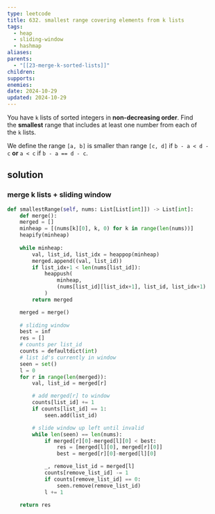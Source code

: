 ```yaml
---
type: leetcode
title: 632. smallest range covering elements from k lists
tags:
  - heap
  - sliding-window
  - hashmap
aliases: 
parents:
  - "[[23-merge-k-sorted-lists]]"
children: 
supports: 
enemies: 
date: 2024-10-29
updated: 2024-10-29
---
```


You have `k` lists of sorted integers in **non-decreasing order**. Find the **smallest** range that includes at least one number from each of the `k` lists.

We define the range `[a, b]` is smaller than range `[c, d]` if `b - a < d - c` **or** `a < c` if `b - a == d - c`.

## solution

### merge k lists + sliding window

```python
def smallestRange(self, nums: List[List[int]]) -> List[int]:
	def merge():
	merged = []
	minheap = [(nums[k][0], k, 0) for k in range(len(nums))]
	heapify(minheap)
	  
	while minheap:
		val, list_id, list_idx = heappop(minheap)
		merged.append((val, list_id))
		if list_idx+1 < len(nums[list_id]):
			heappush(
				minheap,
				(nums[list_id][list_idx+1], list_id, list_idx+1)
			)
		return merged

	merged = merge()
	  
	# sliding window
	best = inf
	res = []
	# counts per list_id
	counts = defaultdict(int)
	# list id's currently in window
	seen = set()
	l = 0
	for r in range(len(merged)):
		val, list_id = merged[r]

		# add merged[r] to window
		counts[list_id] += 1
		if counts[list_id] == 1:
			seen.add(list_id)

		# slide window up left until invalid
		while len(seen) == len(nums):
			if merged[r][0]-merged[l][0] < best:
				res = [merged[l][0], merged[r][0]]
				best = merged[r][0]-merged[l][0]

			_, remove_list_id = merged[l]
			counts[remove_list_id] -= 1
			if counts[remove_list_id] == 0:
				seen.remove(remove_list_id)
			l += 1

	return res
```
